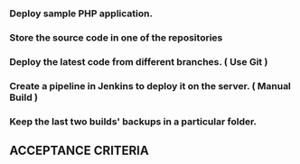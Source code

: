 ### Deploy sample PHP application. 
### Store the source code in one of the repositories
### Deploy the latest code from different branches. ( Use Git )
### Create a pipeline in Jenkins to deploy it on the server. ( Manual Build )
### Keep the last two builds' backups in a particular folder.

## ACCEPTANCE CRITERIA
